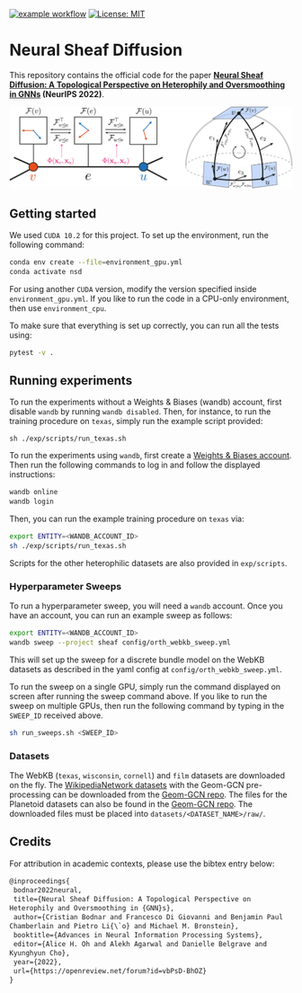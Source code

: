 [![example workflow](https://github.com/twitter-research/neural-sheaf-diffusion/actions/workflows/python-tests.yml/badge.svg)](https://github.com/twitter-research/neural-sheaf-diffusion/actions) 
[![License: MIT](https://img.shields.io/badge/License-Apache%202-green.svg)](https://github.com/twitter-research/neural-sheaf-diffusion/blob/main/LICENSE)

# Neural Sheaf Diffusion

This repository contains the official code for the paper 
**[Neural Sheaf Diffusion: A Topological Perspective on Heterophily and Oversmoothing in GNNs](https://arxiv.org/abs/2202.04579) (NeurIPS 2022)**.

![Sheaf Neural Networks](figures/sheaf.png)

## Getting started

We used `CUDA 10.2` for this project. To set up the environment, run the following command:

```bash
conda env create --file=environment_gpu.yml
conda activate nsd
```
For using another `CUDA` version, modify the version specified inside `environment_gpu.yml`. If you like to run 
the code in a CPU-only environment, then use `environment_cpu`. 

To make sure that everything is set up correctly, you can run all the tests using:
```bash
pytest -v .
```

## Running experiments

To run the experiments without a Weights & Biases (wandb) account, first disable `wandb` by running `wandb disabled`. 
Then, for instance, to run the training procedure on `texas`, simply run the example script provided:
```commandline
sh ./exp/scripts/run_texas.sh
```

To run the experiments using `wandb`, first create a [Weights & Biases account](https://wandb.ai/site). Then run the following
commands to log in and follow the displayed instructions:
```bash
wandb online
wandb login
```
Then, you can run the example training procedure on `texas` via:
```bash
export ENTITY=<WANDB_ACCOUNT_ID>
sh ./exp/scripts/run_texas.sh
```
Scripts for the other heterophilic datasets are also provided in `exp/scripts`. 

### Hyperparameter Sweeps

To run a hyperparameter sweep, you will need a `wandb` account. Once you have an account, you can run an example
sweep as follows:
```bash
export ENTITY=<WANDB_ACCOUNT_ID>
wandb sweep --project sheaf config/orth_webkb_sweep.yml
```
This will set up the sweep for a discrete bundle model on the WebKB datasets 
as described in the yaml config at `config/orth_webkb_sweep.yml`.

To run the sweep on a single GPU, simply run the command displayed on screen after running the sweep command above. 
If you like to run the sweep on multiple GPUs, then run the following command by typing in the `SWEEP_ID` received above.
```bash
sh run_sweeps.sh <SWEEP_ID>
```
### Datasets

The WebKB (`texas`, `wisconsin`, `cornell`) and `film` datasets are downloaded on the fly. The
[WikipediaNetwork datasets](https://academic.oup.com/comnet/article/9/2/cnab014/6271062) with the Geom-GCN pre-processing 
can be downloaded from the [Geom-GCN repo](https://github.com/graphdml-uiuc-jlu/geom-gcn/tree/f1fc0d14b3b019c562737240d06ec83b07d16a8f/new_data).
The files for the Planetoid datasets can also be found in the [Geom-GCN repo](https://github.com/graphdml-uiuc-jlu/geom-gcn/tree/master/data). 
The downloaded files must be placed into `datasets/<DATASET_NAME>/raw/`.

## Credits

For attribution in academic contexts, please use the bibtex entry below:
```
@inproceedings{
 bodnar2022neural,
 title={Neural Sheaf Diffusion: A Topological Perspective on Heterophily and Oversmoothing in {GNN}s},
 author={Cristian Bodnar and Francesco Di Giovanni and Benjamin Paul Chamberlain and Pietro Li{\`o} and Michael M. Bronstein},
 booktitle={Advances in Neural Information Processing Systems},
 editor={Alice H. Oh and Alekh Agarwal and Danielle Belgrave and Kyunghyun Cho},
 year={2022},
 url={https://openreview.net/forum?id=vbPsD-BhOZ}
}
```
